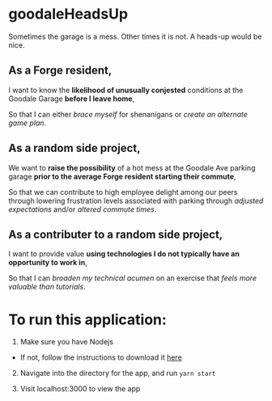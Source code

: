# goodaleHeadsUp
Sometimes the garage is a mess. Other times it is not. A heads-up would be nice.

## As a Forge resident,

I want to know the **likelihood of unusually conjested** conditions at the Goodale Garage **before I leave home**,

So that I can either *brace myself* for shenanigans or *create an alternate game plan*.

## As a random side project,

We want to **raise the possibility** of a hot mess at the Goodale Ave parking garage **prior to the average Forge resident starting their commute**,

So that we can contribute to high employee delight among our peers through lowering frustration levels associated with parking through *adjusted expectations* and/or *altered commute times*.

## As a contributer to a random side project,

I want to provide value **using technologies I do not typically have an opportunity to work in**,

So that I can *broaden my technical acumen* on an exercise that *feels more valuable than tutorials*.

# To run this application:

1. Make sure you have Nodejs

* If not, follow the instructions to download it [here](https://nodejs.org/en/download/)

2. Navigate into the directory for the app, and run `yarn start`

3. Visit localhost:3000 to view the app

